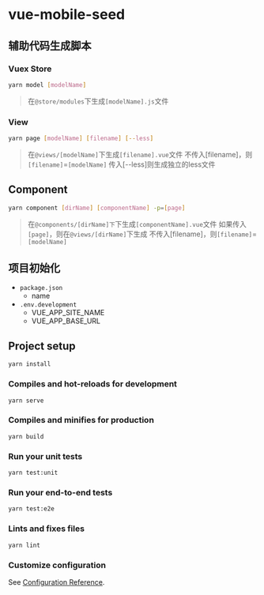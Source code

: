 # vue-mobile-seed

## 辅助代码生成脚本

### Vuex Store
```bash
yarn model [modelName]
```
> 在`@store/modules`下生成`[modelName].js`文件

### View

```bash
yarn page [modelName] [filename] [--less]
```
> 在`@views/[modelName]`下生成`[filename].vue`文件
> 不传入[filename]，则`[filename]`=`[modelName]`
> 传入[--less]则生成独立的less文件

## Component
```bash
yarn component [dirName] [componentName] -p=[page]
```
> 在`@components/[dirName]下`下生成`[componentName].vue`文件
> 如果传入`[page]`，则在`@views/[dirName]`下生成
> 不传入[filename]，则`[filename]`=`[modelName]`

## 项目初始化

- `package.json` 
  - name
- `.env.development`
  - VUE_APP_SITE_NAME
  - VUE_APP_BASE_URL

## Project setup
```
yarn install
```

### Compiles and hot-reloads for development
```
yarn serve
```

### Compiles and minifies for production
```
yarn build
```

### Run your unit tests
```
yarn test:unit
```

### Run your end-to-end tests
```
yarn test:e2e
```

### Lints and fixes files
```
yarn lint
```

### Customize configuration
See [Configuration Reference](https://cli.vuejs.org/config/).
